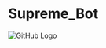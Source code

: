 # Supreme_Bot
![GitHub Logo](https://upload.wikimedia.org/wikipedia/commons/2/23/Supreme-logo-newyork.png)
